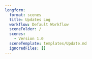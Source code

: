 ```yaml
---
longform:
  format: scenes
  title: Updates Log
  workflow: Default Workflow
  sceneFolder: /
  scenes:
    - Version 1.0
  sceneTemplate: templates/Update.md
  ignoredFiles: []
---
```

